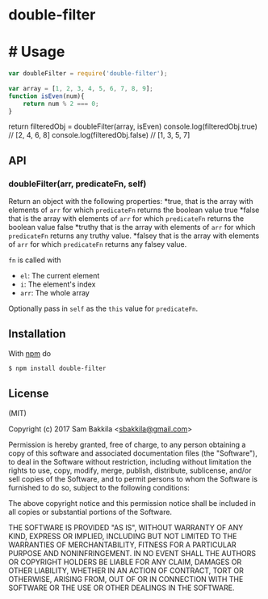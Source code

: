 # double-filter

# # Usage
```js
var doubleFilter = require('double-filter');
 
var array = [1, 2, 3, 4, 5, 6, 7, 8, 9];
function isEven(num){
    return num % 2 === 0;
}
```

return filteredObj = doubleFilter(array, isEven)
console.log(filteredObj.true) // [2, 4, 6, 8]
console.log(filteredObj.false) // [1, 3, 5, 7]


## API

### doubleFilter(arr, predicateFn, self)

Return an object with the following properties:
*true, that is the array with elements of `arr` for which `predicateFn` returns the boolean value true 
*false that is the array with elements of `arr` for which `predicateFn` returns the boolean value false 
*truthy that is the array with elements of `arr` for which `predicateFn` returns any truthy value. 
*falsey that is the array with elements of `arr` for which `predicateFn` returns any falsey value. 

`fn` is called with

* `el`: The current element
* `i`: The element's index
* `arr`: The whole array

Optionally pass in `self` as the `this` value for `predicateFn`.

## Installation

With [npm](http://npmjs.org) do

```bash
$ npm install double-filter
```

## License

(MIT)

Copyright (c) 2017 Sam Bakkila &lt;sbakkila@gmail.com&gt;

Permission is hereby granted, free of charge, to any person obtaining a copy of
this software and associated documentation files (the "Software"), to deal in
the Software without restriction, including without limitation the rights to
use, copy, modify, merge, publish, distribute, sublicense, and/or sell copies
of the Software, and to permit persons to whom the Software is furnished to do
so, subject to the following conditions:

The above copyright notice and this permission notice shall be included in all
copies or substantial portions of the Software.

THE SOFTWARE IS PROVIDED "AS IS", WITHOUT WARRANTY OF ANY KIND, EXPRESS OR
IMPLIED, INCLUDING BUT NOT LIMITED TO THE WARRANTIES OF MERCHANTABILITY,
FITNESS FOR A PARTICULAR PURPOSE AND NONINFRINGEMENT. IN NO EVENT SHALL THE
AUTHORS OR COPYRIGHT HOLDERS BE LIABLE FOR ANY CLAIM, DAMAGES OR OTHER
LIABILITY, WHETHER IN AN ACTION OF CONTRACT, TORT OR OTHERWISE, ARISING FROM,
OUT OF OR IN CONNECTION WITH THE SOFTWARE OR THE USE OR OTHER DEALINGS IN THE
SOFTWARE.